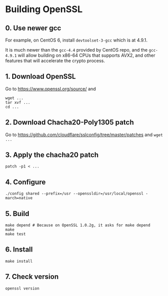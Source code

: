 # Building OpenSSL

## 0. Use newer gcc

For example, on CentOS 6, install `devtoolset-3-gcc` which is at 4.9.1.

It is much newer than the `gcc-4.4` provided by CentOS repo, and the `gcc-4.9.1` will allow building on x86-64 CPUs that supports AVX2, and other features that will accelerate the crypto process.


## 1. Download OpenSSL

Go to https://www.openssl.org/source/ and 

```
wget ...
tar xvf ...
cd ...
```

## 2. Download Chacha20-Poly1305 patch

Go to https://github.com/cloudflare/sslconfig/tree/master/patches and `wget ...`

## 3. Apply the chacha20 patch

`patch -p1 < ...`

## 4. Configure

`./config shared --prefix=/usr --openssldir=/usr/local/openssl -march=native`

## 5. Build

```
make depend # Because on OpenSSL 1.0.2g, it asks for make depend
make
make test
```

## 6. Install

`make install`

## 7. Check version

`openssl version`
